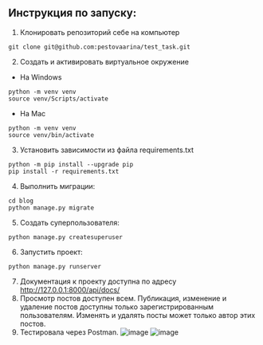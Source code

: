 ## Инструкция по запуску:
1. Клонировать репозиторий себе на компьютер
```
git clone git@github.com:pestovaarina/test_task.git
``` 
2. Создать и активировать виртуальное окружение
- На Windows
```
python -m venv venv
source venv/Scripts/activate
``` 
- На Mac
```
python -m venv venv
source venv/bin/activate
``` 
3. Установить зависимости из файла requirements.txt
```
python -m pip install --upgrade pip
pip install -r requirements.txt
``` 
4. Выполнить миграции:
```
cd blog
python manage.py migrate
``` 
5. Создать суперпользователя:
``` 
python manage.py createsuperuser
```
6. Запустить проект:
``` 
python manage.py runserver
``` 
7. Документация к проекту доступна по адресу http://127.0.0.1:8000/api/docs/
8. Просмотр постов доступен всем. Публикация, изменение и удаление постов доступны только зарегистрированным пользователям.
Изменять и удалять посты может только автор этих постов.
9. Тестировала через Postman.
![image](https://github.com/pestovaarina/test_task/assets/125951569/506ce231-2027-4d36-bfaa-6b4e06131d89)
![image](https://github.com/pestovaarina/test_task/assets/125951569/70f8b8f8-d878-49c1-ac5f-bb2a0401aaf5)


